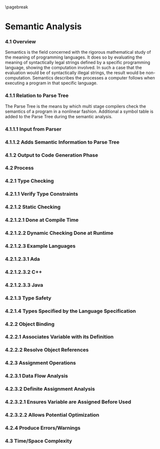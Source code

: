 
\pagebreak

<!---
DO NOT REMOVE THIS COMMENT OR TOPICS LISTED HERE.

This section should cover these topics.
It need not be in this order.

Indicate coverage of topics by copying topic lines verbatim into a comment adjacent to the relevant text.
Covered topics appear twice in a file: here and adjacent to the relevant text.
Uncovered topics appear only once in a file (in this comment).

This command checks whether topic lines appear only once in a file.

    ./check.sh uncovered

TOPICS:

4.1 Overview
4.1.1 Relation to Parse Tree
4.1.1.1 Input from Parser
4.1.1.2 Adds Semantic Information to Parse Tree
4.1.2 Output to Code Generation Phase
4.2 Process
4.2.1 Type Checking
4.2.1.1 Verify Type Constraints
4.2.1.2 Static Checking
4.2.1.2.1 Done at Compile Time
4.2.1.2.2 Dynamic Checking Done at Runtime
4.2.1.2.3 Example Languages
4.2.1.2.3.1 Ada
4.2.1.2.3.2 C++
4.2.1.2.3.3 Java
4.2.1.3 Type Safety
4.2.1.4 Types Specified by the Language Specification
4.2.2 Object Binding
4.2.2.1 Associates Variable with its Definition
4.2.2.2 Resolve Object References
4.2.3 Assignment Operations
4.2.3.1 Data Flow Analysis
4.2.3.2 Definite Assignment Analysis
4.2.3.2.1 Ensures Variable are Assigned Before Used
4.2.3.2.2 Allows Potential Optimization
4.2.4 Produce Errors/Warnings
4.3 Time/Space Complexity

-->


Semantic Analysis
=================

### 4.1 Overview

Semantics is the field concerned with the rigorous mathematical study of the meaning of programming languages.
It does so by evaluating the meaning of syntactically legal strings defined by a specific programming language, showing the computation involved.
In such a case that the evaluation would be of syntactically illegal strings, the result would be non-computation.
Semantics describes the processes a computer follows when executing a program in that specific language.

### 4.1.1 Relation to Parse Tree

The Parse Tree is the means by which multi stage compilers check the semantics of a program in a nonlinear fashion.
Additional a symbol table is added to the Parse Tree during the semantic analysis.

### 4.1.1.1 Input from Parser



### 4.1.1.2 Adds Semantic Information to Parse Tree

### 4.1.2 Output to Code Generation Phase

### 4.2 Process

### 4.2.1 Type Checking

### 4.2.1.1 Verify Type Constraints

### 4.2.1.2 Static Checking

### 4.2.1.2.1 Done at Compile Time

### 4.2.1.2.2 Dynamic Checking Done at Runtime

### 4.2.1.2.3 Example Languages

### 4.2.1.2.3.1 Ada

### 4.2.1.2.3.2 C++

### 4.2.1.2.3.3 Java

### 4.2.1.3 Type Safety

### 4.2.1.4 Types Specified by the Language Specification

### 4.2.2 Object Binding

### 4.2.2.1 Associates Variable with its Definition

### 4.2.2.2 Resolve Object References

### 4.2.3 Assignment Operations

### 4.2.3.1 Data Flow Analysis

### 4.2.3.2 Definite Assignment Analysis

### 4.2.3.2.1 Ensures Variable are Assigned Before Used

### 4.2.3.2.2 Allows Potential Optimization

### 4.2.4 Produce Errors/Warnings

### 4.3 Time/Space Complexity
